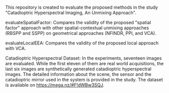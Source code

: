 This repository is created to evaluate the proposed methods in the study "Catadioptric Hyperspectral Imaging, An Unmixing Approach".

evaluateSpatialFactor: Compares the validity of the proposed "spatial factor" approach with other spatial-contextual unmixing approaches (RBSPP and SSPP) on geometrical approaches (NFINDR, PPI, and VCA).

evaluateLocalEEA: Compares the validity of the proposed local approach with VCA.

Catadioptric Hyperspectral Dataset: In the experiments, seventeen images are evaluated. While the first eleven of them are real world acquisitions, the last six images are synthetically generated catadioptric hyperspectral images. The detailed information about the scene, the sensor and the catadioptric mirror used in the system is provided in the study.
The dataset is available on https://mega.nz/#F!dWBw3SQJ.
